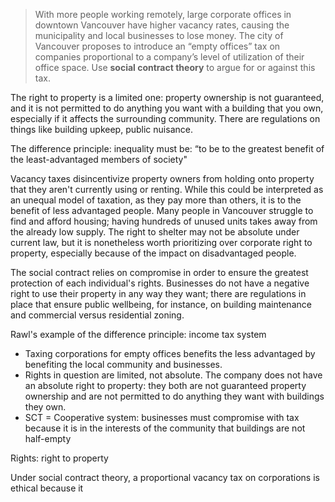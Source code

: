 > With more people working remotely, large corporate offices in downtown Vancouver have higher vacancy rates, causing the municipality and local businesses to lose money. The city of Vancouver proposes to introduce an “empty offices” tax on companies proportional to a company’s level of utilization of their office space. Use **social contract theory** to argue for or against this tax.

The right to property is a limited one: property ownership is not guaranteed, and it is not permitted to do anything you want with a building that you own, especially if it affects the surrounding community. There are regulations on things like building upkeep, public nuisance. 

The difference principle: inequality must be: “to be to the greatest benefit of the least-advantaged members of society"

Vacancy taxes disincentivize property owners from holding onto property that they aren't currently using or renting. While this could be interpreted as an unequal model of taxation, as they pay more than others, it is to the benefit of less advantaged people. Many people in Vancouver struggle to find and afford housing; having hundreds of unused units takes away from the already low supply. The right to shelter may not be absolute under current law, but it is nonetheless worth prioritizing over corporate right to property, especially because of the impact on disadvantaged people. 

The social contract relies on compromise in order to ensure the greatest protection of each individual's rights. Businesses do not have a negative right to use their property in any way they want; there are regulations in place that ensure public wellbeing, for instance, on building maintenance and commercial versus residential zoning. 

Rawl's example of the difference principle: income tax system
- Taxing corporations for empty offices benefits the less advantaged by benefiting the local community and businesses. 
- Rights in question are limited, not absolute. The company does not have an absolute right to property: they both are not guaranteed property ownership and are not permitted to do anything they want with buildings they own. 
- SCT = Cooperative system: businesses must compromise with tax because it is in the interests of the community that buildings are not half-empty


Rights: 
right to property


Under social contract theory, a proportional vacancy tax on corporations is ethical because it 